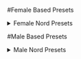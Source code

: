 #Female Based Presets

<details>

<summary>Female Nord Presets</summary>

|CHM Nord Female|Farlian|Khinara Jade|
|:---:|:---:|:---:|
|[![CHM Nord Female](/assets/presets/FemaleNords/enb2023_4_1_14_59_55_small.png)](/assets/presets/FemaleNords/enb2023_4_1_14_59_55.png)|[![CHM Nord Female](/assets/presets/FemaleNords/enb2023_4_1_15_00_10_small.png)](/assets/presets/FemaleNords/enb2023_4_1_15_00_10.png)|[![CHM Nord Female](/assets/presets/FemaleNords/enb2023_4_1_15_00_42_small.png)](/assets/presets/FemaleNords/enb2023_4_1_15_00_42.png)|

</details>

#Male Based Presets

<details>

<summary>Male Nord Presets</summary>

PLACEHOLDER

</details>
